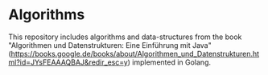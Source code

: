 # Algorithms

This repository includes algorithms and data-structures from the book "Algorithmen und Datenstrukturen: Eine Einführung mit Java" (https://books.google.de/books/about/Algorithmen_und_Datenstrukturen.html?id=JYsFEAAAQBAJ&redir_esc=y) implemented in Golang.
